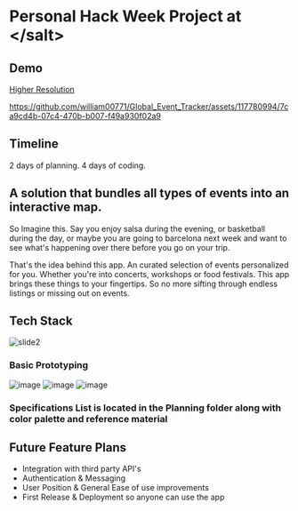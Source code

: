 # Personal Hack Week Project at &lt;/salt&gt;

## Demo
[Higher Resolution](https://youtu.be/kVjsq3asS20)

https://github.com/william00771/Global_Event_Tracker/assets/117780994/7ca9cd4b-07c4-470b-b007-f49a930f02a9

## Timeline

2 days of planning. 4 days of coding. 

## A solution that bundles all types of events into an interactive map.

So Imagine this. Say you enjoy salsa during the evening, or basketball during the day, or maybe you are going to barcelona next week and want to see what's happening over there before you go on your trip. 

That's the idea behind this app. An curated selection of events personalized for you. Whether you're into concerts, workshops or food festivals. This app brings these things to your fingertips.
So no more sifting through endless listings or missing out on events.

## Tech Stack
![slide2](https://github.com/william00771/Global_Event_Tracker/assets/117780994/d563806b-fbee-4899-92f6-ea7e5397e430)

### Basic Prototyping
![image](https://github.com/william00771/Global_Event_Tracker/assets/117780994/0b5470eb-1456-4ca1-9b7a-b1f6c2553ed8)
![image](https://github.com/william00771/Global_Event_Tracker/assets/117780994/d05f8ccf-df1c-4071-895a-869bf4fb0225)
![image](https://github.com/william00771/Global_Event_Tracker/assets/117780994/413074db-31e7-43ac-b59b-508671590246)

### Specifications List is located in the Planning folder along with color palette and reference material

## Future Feature Plans
* Integration with third party API's
* Authentication & Messaging
* User Position & General Ease of use improvements
* First Release & Deployment so anyone can use the app
